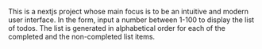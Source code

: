 This is a nextjs project whose main focus is to be an intuitive and modern user interface.
In the form, input a number between 1-100 to display the list of todos.
The list is generated in alphabetical order for each of the completed and the non-completed list items.
